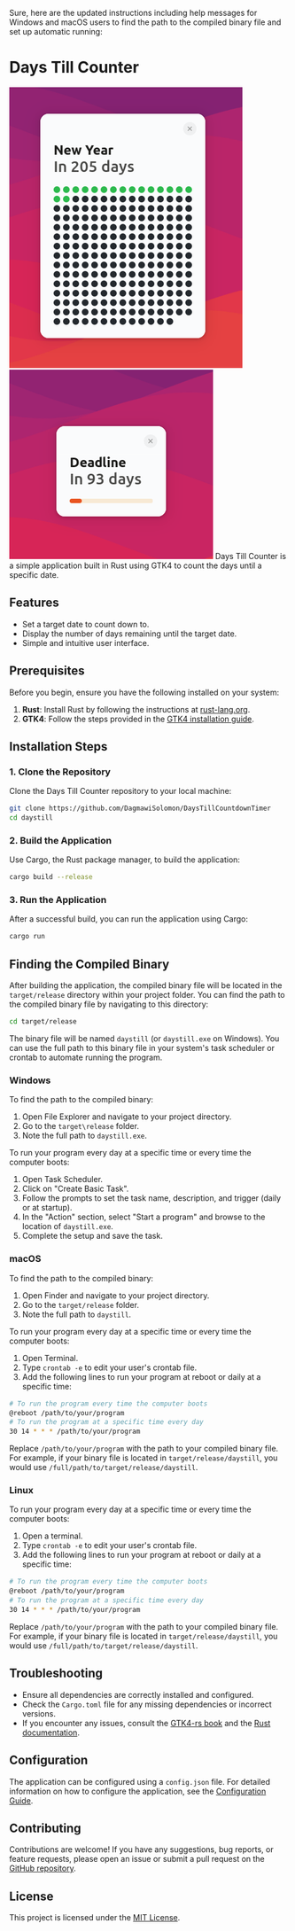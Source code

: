 Sure, here are the updated instructions including help messages for Windows and macOS users to find the path to the compiled binary file and set up automatic running:

# Days Till Counter

![Demo Image 2](demo1.png)
![Demo Image 3 - progress bar](demo2.png)
Days Till Counter is a simple application built in Rust using GTK4 to count the days until a specific date.

## Features

- Set a target date to count down to.
- Display the number of days remaining until the target date.
- Simple and intuitive user interface.

## Prerequisites

Before you begin, ensure you have the following installed on your system:

1. **Rust**: Install Rust by following the instructions at [rust-lang.org](https://www.rust-lang.org/tools/install).
2. **GTK4**: Follow the steps provided in the [GTK4 installation guide](https://gtk-rs.org/gtk4-rs/stable/latest/book/installation.html).

## Installation Steps

### 1. Clone the Repository

Clone the Days Till Counter repository to your local machine:

```bash
git clone https://github.com/DagmawiSolomon/DaysTillCountdownTimer
cd daystill
```

### 2. Build the Application

Use Cargo, the Rust package manager, to build the application:

```bash
cargo build --release
```

### 3. Run the Application

After a successful build, you can run the application using Cargo:

```bash
cargo run
```

## Finding the Compiled Binary

After building the application, the compiled binary file will be located in the `target/release` directory within your project folder. You can find the path to the compiled binary file by navigating to this directory:

```bash
cd target/release
```

The binary file will be named `daystill` (or `daystill.exe` on Windows). You can use the full path to this binary file in your system's task scheduler or crontab to automate running the program.

### Windows

To find the path to the compiled binary:

1. Open File Explorer and navigate to your project directory.
2. Go to the `target\release` folder.
3. Note the full path to `daystill.exe`.

To run your program every day at a specific time or every time the computer boots:

1. Open Task Scheduler.
2. Click on "Create Basic Task".
3. Follow the prompts to set the task name, description, and trigger (daily or at startup).
4. In the "Action" section, select "Start a program" and browse to the location of `daystill.exe`.
5. Complete the setup and save the task.

### macOS

To find the path to the compiled binary:

1. Open Finder and navigate to your project directory.
2. Go to the `target/release` folder.
3. Note the full path to `daystill`.

To run your program every day at a specific time or every time the computer boots:

1. Open Terminal.
2. Type `crontab -e` to edit your user's crontab file.
3. Add the following lines to run your program at reboot or daily at a specific time:

```bash
# To run the program every time the computer boots
@reboot /path/to/your/program
# To run the program at a specific time every day
30 14 * * * /path/to/your/program
```

Replace `/path/to/your/program` with the path to your compiled binary file. For example, if your binary file is located in `target/release/daystill`, you would use `/full/path/to/target/release/daystill`.

### Linux

To run your program every day at a specific time or every time the computer boots:

1. Open a terminal.
2. Type `crontab -e` to edit your user's crontab file.
3. Add the following lines to run your program at reboot or daily at a specific time:

```bash
# To run the program every time the computer boots
@reboot /path/to/your/program
# To run the program at a specific time every day
30 14 * * * /path/to/your/program
```

Replace `/path/to/your/program` with the path to your compiled binary file. For example, if your binary file is located in `target/release/daystill`, you would use `/full/path/to/target/release/daystill`.

## Troubleshooting

- Ensure all dependencies are correctly installed and configured.
- Check the `Cargo.toml` file for any missing dependencies or incorrect versions.
- If you encounter any issues, consult the [GTK4-rs book](https://gtk-rs.org/gtk4-rs/stable/latest/book/) and the [Rust documentation](https://doc.rust-lang.org/book/).

## Configuration

The application can be configured using a `config.json` file. For detailed information on how to configure the application, see the [Configuration Guide](CONFIGURATION.md).

## Contributing

Contributions are welcome! If you have any suggestions, bug reports, or feature requests, please open an issue or submit a pull request on the [GitHub repository](https://github.com/DagmawiSolomon/DaysTillCountdownTimer).

## License

This project is licensed under the [MIT License](LICENSE).